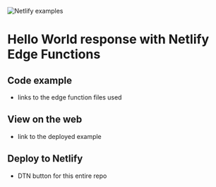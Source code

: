 ![Netlify examples](https://user-images.githubusercontent.com/5865/159468750-df1c2783-39b2-40da-9c0f-971f72a7ea3f.png)


# Hello World response with Netlify Edge Functions

## Code example

- links to the edge function files used

## View on the web

- link to the deployed example

## Deploy to Netlify

- DTN button for this entire repo
